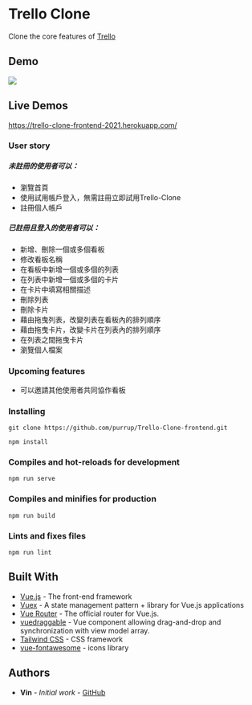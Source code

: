 # Trello Clone

Clone the core features of [Trello](https://trello.com/)
## Demo
![](https://imgur.com/hgyLyBV)
## Live Demos

https://trello-clone-frontend-2021.herokuapp.com/

### User story

##### 未註冊的使用者可以：

* 瀏覽首頁
* 使用試用帳戶登入，無需註冊立即試用Trello-Clone
* 註冊個人帳戶

##### 已註冊且登入的使用者可以：

* 新增、刪除一個或多個看板
* 修改看板名稱
* 在看板中新增一個或多個的列表
* 在列表中新增一個或多個的卡片
* 在卡片中填寫相關描述
* 刪除列表
* 刪除卡片
* 藉由拖曳列表，改變列表在看板內的排列順序
* 藉由拖曳卡片，改變卡片在列表內的排列順序
* 在列表之間拖曳卡片
* 瀏覽個人檔案

### Upcoming features

* 可以邀請其他使用者共同協作看板

### Installing

```
git clone https://github.com/purrup/Trello-Clone-frontend.git
```

```
npm install
```

### Compiles and hot-reloads for development
```
npm run serve
```

### Compiles and minifies for production
```
npm run build
```

### Lints and fixes files
```
npm run lint
```

## Built With

* [Vue.js](https://vuejs.org/) - The front-end framework
* [Vuex](https://vuex.vuejs.org/zh/guide/) - A state management pattern + library for Vue.js applications
* [Vue Router](https://router.vuejs.org/zh/) - The official router for Vue.js.
* [vuedraggable](https://sortablejs.github.io/Vue.Draggable/) - Vue component allowing drag-and-drop and synchronization with view model array.
* [Tailwind CSS](https://tailwindcss.com/) - CSS framework
* [vue-fontawesome](https://www.npmjs.com/package/@fortawesome/vue-fontawesome#vue-fontawesome) - icons library

## Authors

* **Vin** - *Initial work* - [GitHub](https://github.com/purrup)
